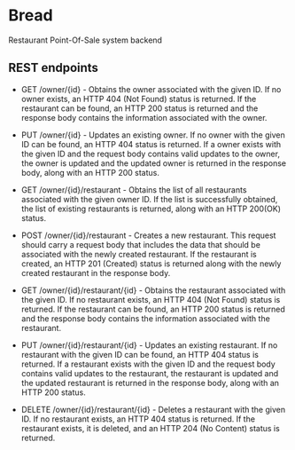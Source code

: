 # Bread
Restaurant Point-Of-Sale system backend

## REST endpoints

* GET /owner/{id} - Obtains the owner associated with the given ID. If no owner exists, an HTTP 404 (Not Found) status is returned. If the restaurant can be found, an HTTP 200 status is returned and the response body contains the information associated with the owner.
* PUT /owner/{id} - Updates an existing owner. If no owner with the given ID can be found, an HTTP 404 status is returned. If a owner exists with the given ID and the request body contains valid updates to the owner, the owner is updated and the updated owner is returned in the response body, along with an HTTP 200 status.

* GET /owner/{id}/restaurant - Obtains the list of all restaurants associated with the given owner ID. If the list is successfully obtained, the list of existing restaurants is returned, along with an HTTP 200(OK) status.
* POST /owner/{id}/restaurant - Creates a new restaurant. This request should carry a request body that includes the data that should be associated with the newly created restaurant. If the restaurant is created, an HTTP 201 (Created) status is returned along with the newly created restaurant in the response body.
* GET /owner/{id}/restaurant/{id} - Obtains the restaurant associated with the given ID. If no restaurant exists, an HTTP 404 (Not Found) status is returned. If the restaurant can be found, an HTTP 200 status is returned and the response body contains the information associated with the restaurant.
* PUT /owner/{id}/restaurant/{id} - Updates an existing restaurant. If no restaurant with the given ID can be found, an HTTP 404 status is returned. If a restaurant exists with the given ID and the request body contains valid updates to the restaurant, the restaurant is updated and the updated restaurant is returned in the response body, along with an HTTP 200 status.
* DELETE /owner/{id}/restaurant/{id} - Deletes a restaurant with the given ID. If no restaurant exists, an HTTP 404 status is returned. If the restaurant exists, it is deleted, and an HTTP 204 (No Content) status is returned.



